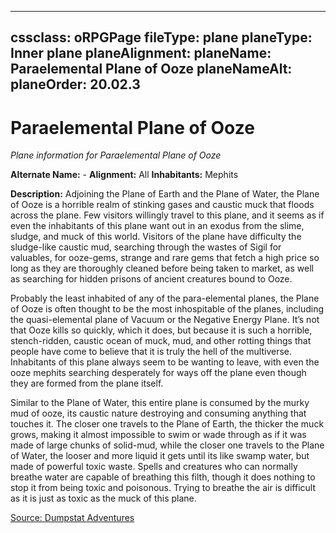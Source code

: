 
---
cssclass: oRPGPage
fileType: plane
planeType: Inner plane
planeAlignment: 
planeName: Paraelemental Plane of Ooze
planeNameAlt: 
planeOrder: 20.02.3
---
# Paraelemental Plane of Ooze
*Plane information for Paraelemental Plane of Ooze*

**Alternate Name:**  - 
**Alignment:** All 
**Inhabitants:** Mephits

**Description:** Adjoining the Plane of Earth and the Plane of Water, the Plane of Ooze is a horrible realm of stinking gases and caustic muck that floods across the plane. Few visitors willingly travel to this plane, and it seems as if even the inhabitants of this plane want out in an exodus from the slime, sludge, and muck of this world. Visitors of the plane have difficulty the sludge-like caustic mud, searching through the wastes of Sigil for valuables, for ooze-gems, strange and rare gems that fetch a high price so long as they are thoroughly cleaned before being taken to market, as well as searching for hidden prisons of ancient creatures bound to Ooze.

Probably the least inhabited of any of the para-elemental planes, the Plane of Ooze is often thought to be the most inhospitable of the planes, including the quasi-elemental plane of Vacuum or the Negative Energy Plane. It’s not that Ooze kills so quickly, which it does, but because it is such a horrible, stench-ridden, caustic ocean of muck, mud, and other rotting things that people have come to believe that it is truly the hell of the multiverse. Inhabitants of this plane always seem to be wanting to leave, with even the ooze mephits searching desperately for ways off the plane even though they are formed from the plane itself.

Similar to the Plane of Water, this entire plane is consumed by the murky mud of ooze, its caustic nature destroying and consuming anything that touches it. The closer one travels to the Plane of Earth, the thicker the muck grows, making it almost impossible to swim or wade through as if it was made of large chunks of solid-mud, while the closer one travels to the Plane of Water, the looser and more liquid it gets until its like swamp water, but made of powerful toxic waste. Spells and creatures who can normally breathe water are capable of breathing this filth, though it does nothing to stop it from being toxic and poisonous. Trying to breathe the air is difficult as it is just as toxic as the muck of this plane.

[Source: Dumpstat Adventures](https://dumpstatadventures.com/the-gm-is-always-right/the-planes-para-elemental-planes)